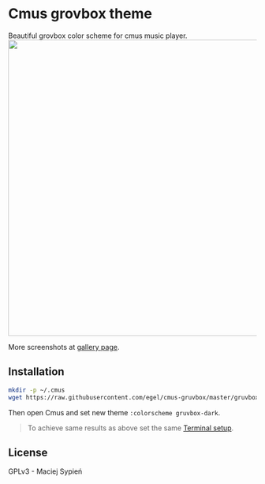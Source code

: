 # Cmus grovbox theme
Beautiful grovbox color scheme for cmus music player.
<img src="http://i.imgur.com/dubz8Bw.png" title="" width="600" />

More screenshots at [gallery page](https://github.com/egel/cmus-gruvbox/wiki/Gallery).

## Installation
```bash
mkdir -p ~/.cmus
wget https://raw.githubusercontent.com/egel/cmus-gruvbox/master/gruvbox-dark.theme
```

Then open Cmus and set new theme `:colorscheme gruvbox-dark`.

> To achieve same results as above set the same [Terminal setup](http://i.imgur.com/wtNemQZ.png).

## License
GPLv3 - Maciej Sypień

